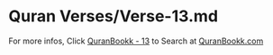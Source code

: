 # Quran Verses/Verse-13.md 

For more infos, Click [QuranBookk - 13](https://www.quranbookk.com/quran/search?q=13) to Search at [QuranBookk.com](http://quranbookk.com/)